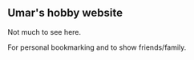Umar's hobby website
--------------------

Not much to see here.

For personal bookmarking and to show friends/family.

